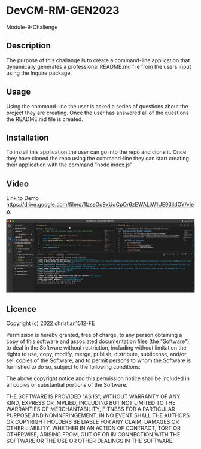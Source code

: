 # DevCM-RM-GEN2023
Module-9-Challenge

## Description

The purpose of this challange is to create a command-line application that dynamically generates a professional README.md file from the users input using the Inquire package. 

## Usage
Using the command-line the user is asked a series of questions about the project they are creating. Once the user has answered all of the questions the README.md file is created. 

## Installation
To install this application the user can go into the repo and clone it. Once they have cloned the repo using the command-line they can start creating their application with the command "node index.js"

## Video
Link to Demo
https://drive.google.com/file/d/1lzssOq9xUqCpOr6zEWALjW1UE93ildOY/view

![Video Demo](./Develop/Images/Screen%20Shot%202023-01-15%20at%201.41.35%20PM.png)



## Licence

Copyright (c) 2022 christian1512-FE

Permission is hereby granted, free of charge, to any person obtaining a copy
of this software and associated documentation files (the "Software"), to deal
in the Software without restriction, including without limitation the rights
to use, copy, modify, merge, publish, distribute, sublicense, and/or sell
copies of the Software, and to permit persons to whom the Software is
furnished to do so, subject to the following conditions:

The above copyright notice and this permission notice shall be included in all
copies or substantial portions of the Software.

THE SOFTWARE IS PROVIDED "AS IS", WITHOUT WARRANTY OF ANY KIND, EXPRESS OR
IMPLIED, INCLUDING BUT NOT LIMITED TO THE WARRANTIES OF MERCHANTABILITY,
FITNESS FOR A PARTICULAR PURPOSE AND NONINFRINGEMENT. IN NO EVENT SHALL THE
AUTHORS OR COPYRIGHT HOLDERS BE LIABLE FOR ANY CLAIM, DAMAGES OR OTHER
LIABILITY, WHETHER IN AN ACTION OF CONTRACT, TORT OR OTHERWISE, ARISING FROM,
OUT OF OR IN CONNECTION WITH THE SOFTWARE OR THE USE OR OTHER DEALINGS IN THE
SOFTWARE.

